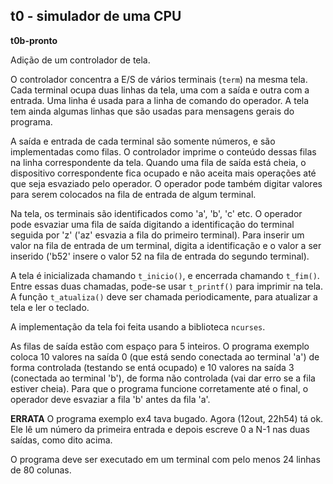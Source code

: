 ## t0 - simulador de uma CPU

**t0b-pronto**

Adição de um controlador de tela.

O controlador concentra a E/S de vários terminais (`term`) na mesma tela.
Cada terminal ocupa duas linhas da tela, uma com a saída e outra com a entrada.
Uma linha é usada para a linha de comando do operador.
A tela tem ainda algumas linhas que são usadas para mensagens gerais do programa.

A saída e entrada de cada terminal são somente números, e são implementadas como filas. O controlador imprime o conteúdo dessas filas na linha correspondente da tela.
Quando uma fila de saída está cheia, o dispositivo correspondente fica ocupado e não aceita mais operações até que seja esvaziado pelo operador.
O operador pode também digitar valores para serem colocados na fila de entrada de algum terminal.

Na tela, os terminais são identificados como 'a', 'b', 'c' etc. 
O operador pode esvaziar uma fila de saída digitando a identificação do terminal seguida por 'z' ('az' esvazia a fila do primeiro terminal).
Para inserir um valor na fila de entrada de um terminal, digita a identificação e o valor a ser inserido ('b52' insere o valor 52 na fila de entrada do segundo terminal).

A tela é inicializada chamando `t_inicio()`, e encerrada chamando `t_fim()`. Entre essas duas chamadas, pode-se usar `t_printf()` para imprimir na tela.
A função `t_atualiza()` deve ser chamada periodicamente, para atualizar a tela e ler o teclado.

A implementação da tela foi feita usando a biblioteca `ncurses`.

As filas de saída estão com espaço para 5 inteiros.
O programa exemplo coloca 10 valores na saída 0 (que está sendo conectada ao terminal 'a') de forma controlada (testando se entá ocupado) e 10 valores na saída 3 (conectada ao terminal 'b'), de forma não controlada (vai dar erro se a fila estiver cheia). Para que o programa funcione corretamente até o final, o operador deve esvaziar a fila 'b' antes da fila 'a'.

**ERRATA** O programa exemplo ex4 tava bugado. Agora (12out, 22h54) tá ok. Ele lê um número da primeira entrada e depois escreve 0 a N-1 nas duas saídas, como dito acima.

O programa deve ser executado em um terminal com pelo menos 24 linhas de 80 colunas.
